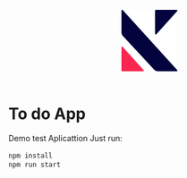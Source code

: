 <p align="center">
	<a href="http://kike.pe" target="_blank">
        <img src="https://github.com/KikeSan/ToDoApp/blob/master/img/logoBlue.svg" alt="kike.pe" width="100"/>
    </a>
	<br><br>
</p>

# To do App

Demo test Aplicattion
Just run:
```console
npm install
npm run start
```
